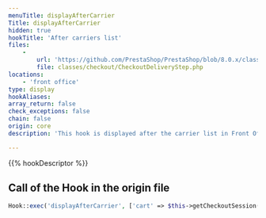 ```yaml
---
menuTitle: displayAfterCarrier
Title: displayAfterCarrier
hidden: true
hookTitle: 'After carriers list'
files:
    -
        url: 'https://github.com/PrestaShop/PrestaShop/blob/8.0.x/classes/checkout/CheckoutDeliveryStep.php'
        file: classes/checkout/CheckoutDeliveryStep.php
locations:
    - 'front office'
type: display
hookAliases: 
array_return: false
check_exceptions: false
chain: false
origin: core
description: 'This hook is displayed after the carrier list in Front Office'

---
```


{{% hookDescriptor %}}

## Call of the Hook in the origin file

```php
Hook::exec('displayAfterCarrier', ['cart' => $this->getCheckoutSession()->getCart()])
```
